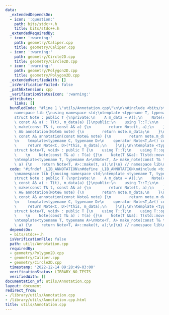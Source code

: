 ```yaml
---
data:
  _extendedDependsOn:
  - icon: ':question:'
    path: bits/stdc++.h
    title: bits/stdc++.h
  _extendedRequiredBy:
  - icon: ':warning:'
    path: geometry/Caliper.cpp
    title: geometry/Caliper.cpp
  - icon: ':warning:'
    path: geometry/Circle2D.cpp
    title: geometry/Circle2D.cpp
  - icon: ':warning:'
    path: geometry/Polygon2D.cpp
    title: geometry/Polygon2D.cpp
  _extendedVerifiedWith: []
  _isVerificationFailed: false
  _pathExtension: cpp
  _verificationStatusIcon: ':warning:'
  attributes:
    links: []
  bundledCode: "#line 1 \"utils/Annotation.cpp\"\n\n\n#include <bits/stdc++.h>\n\n\
    namespace lib {\nusing namespace std;\ntemplate <typename T, typename A = void>\n\
    struct Note : public T {\nprivate:\n    A m_data = A();\n    Note(const T& t,\
    \ const A& a) : T(t), m_data(a) {}\npublic:\n    using T::T;\n\n    static Note\
    \ make(const T& t, const A& a) {\n        return Note(t, a);\n    }\n\n    friend\
    \ A& annotation(Note& note) {\n        return note.m_data;\n    }\n    friend\
    \ const A& annotation(const Note& note) {\n        return note.m_data;\n    }\n\
    \n    template<typename C, typename D>\n    operator Note<T,A>() const {\n   \
    \     return Note<C, D>(*this, m_data);\n    }\n};\n\ntemplate <typename T>\n\
    struct Note<T, void> : public T {\n    using T::T;\n    using T::operator=;\n\
    \    \n    Note(const T& a) : T(a) {}\n    Note(T &&a): T(std::move(a)) {}\n};\n\
    \ntemplate<typename T, typename A>\nNote<T, A> make_note(const T& t, const A&\
    \ a) {\n    return Note<T, A>::make(t, a);\n}\n} // namespace lib\n\n\n"
  code: "#ifndef _LIB_ANNOTATION\n#define _LIB_ANNOTATION\n#include <bits/stdc++.h>\n\
    \nnamespace lib {\nusing namespace std;\ntemplate <typename T, typename A = void>\n\
    struct Note : public T {\nprivate:\n    A m_data = A();\n    Note(const T& t,\
    \ const A& a) : T(t), m_data(a) {}\npublic:\n    using T::T;\n\n    static Note\
    \ make(const T& t, const A& a) {\n        return Note(t, a);\n    }\n\n    friend\
    \ A& annotation(Note& note) {\n        return note.m_data;\n    }\n    friend\
    \ const A& annotation(const Note& note) {\n        return note.m_data;\n    }\n\
    \n    template<typename C, typename D>\n    operator Note<T,A>() const {\n   \
    \     return Note<C, D>(*this, m_data);\n    }\n};\n\ntemplate <typename T>\n\
    struct Note<T, void> : public T {\n    using T::T;\n    using T::operator=;\n\
    \    \n    Note(const T& a) : T(a) {}\n    Note(T &&a): T(std::move(a)) {}\n};\n\
    \ntemplate<typename T, typename A>\nNote<T, A> make_note(const T& t, const A&\
    \ a) {\n    return Note<T, A>::make(t, a);\n}\n} // namespace lib\n\n#endif\n"
  dependsOn:
  - bits/stdc++.h
  isVerificationFile: false
  path: utils/Annotation.cpp
  requiredBy:
  - geometry/Polygon2D.cpp
  - geometry/Caliper.cpp
  - geometry/Circle2D.cpp
  timestamp: '2022-12-14 09:28:49-03:00'
  verificationStatus: LIBRARY_NO_TESTS
  verifiedWith: []
documentation_of: utils/Annotation.cpp
layout: document
redirect_from:
- /library/utils/Annotation.cpp
- /library/utils/Annotation.cpp.html
title: utils/Annotation.cpp
---
```

